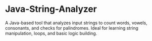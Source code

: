 # Java-String-Analyzer
A Java-based tool that analyzes input strings to count words, vowels, consonants, and checks for palindromes.   Ideal for learning string manipulation, loops, and basic logic building.
